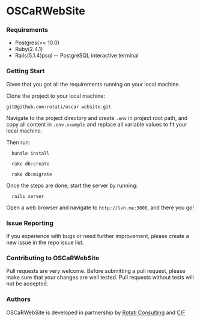 
# OSCaRWebSite

### Requirements

* Postgres(>= 10.0)
* Ruby(2.4.1)
* Rails(5.1.4)psql --  PostgreSQL interactive terminal

### Getting Start

Given that you got all the requirements running on your local machine.

Clone the project to your local machine:

```
git@github.com:rotati/oscar-website.git
```

Navigate to the project directory and create `.env` in project root path, and copy all content in `.env.example` and replace all variable values to fit your local machine.

Then run:

```
  bundle install

  rake db:create

  rake db:migrate

```

Once the steps are done, start the server by running:

```
  rails server
```

Open a web browser and navigate to `http://lvh.me:3000`, and there you go!

### Issue Reporting

If you experience with bugs or need further improvement, please create a new issue in the repo issue list.

### Contributing to OSCaRWebSite

Pull requests are very welcome. Before submitting a pull request, please make sure that your changes are well tested. Pull requests without tests will not be accepted.

### Authors

OSCaRWebSite is developed in partnership by [Rotati Consulting](http://www.rotati.com) and [CIF](http://www.childreninfamilies.org)